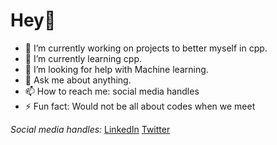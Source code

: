 # Hey👋

<!--
**maxxies/maxxies** is a ✨ _special_ ✨ repository because its `README.md` (this file) appears on your GitHub profile.

Here are some ideas to get you started:
-->

- 🔭 I’m currently working on projects to better myself in cpp.
- 🌱 I’m currently learning cpp.
- 🤔 I’m looking for help with Machine learning.
- 💬 Ask me about anything.
- 📫 How to reach me: social media handles
- ⚡ Fun fact: Would not be all about codes when we meet

_Social media handles:_
[LinkedIn](https://www.linkedin.com/in/maxwell-mawube-588444193/)
[Twitter](https://twitter.com/maxwell_mawube)

